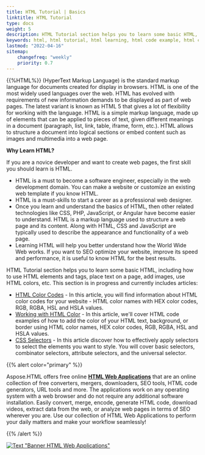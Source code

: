 ```yaml
---
title: HTML Tutorial | Basics
linktitle: HTML Tutorial
type: docs
weight: 5
description: HTML Tutorial section helps you to learn some basic HTML, including how to use HTML elements and tags, place text on a page, add images, use HTML colors, etc.
keywords: html, html tutorial, html learning, html code example, html code 
lastmod: "2022-04-16"
sitemap:
    changefreq: "weekly"
    priority: 0.7
---
```


<link href="./../style.css" rel="stylesheet" type="text/css" />

{{%HTML%}} (HyperText Markup Language) is the standard markup language for documents created for display in browsers. HTML is one of the most widely used languages over the web. HTML has evolved with requirements of new information demands to be displayed as part of web pages. The latest variant is known as HTML 5 that gives a lot of flexibility for working with the language. HTML is a simple markup language, made up of elements that can be applied to pieces of text, given different meanings in a document (paragraph, list, link, table, iframe, form, etc.). HTML allows to structure a document into logical sections or embed content such as images and multimedia into a web page.

**Why Learn HTML?**

If you are a novice developer and want to create web pages, the first skill you should learn is HTML.

- HTML is a must to become a software engineer, especially in the web development domain. You can make a website or customize an existing web template if you know HTML. 
- HTML is a must-skills to start a career as a professional web designer.
- Once you learn and understand the basics of HTML, then other related technologies like CSS, PHP, JavaScript, or Angular have become easier to understand. HTML is a markup language used to structure a web page and its content. Along with HTML, CSS and JavaScript are typically used to describe the appearance and functionality of a web page.
- Learning HTML will help you better understand how the World Wide Web works. If you want to SEO optimize your website, improve its speed and performance, it is useful to know HTML for the best results.

HTML Tutorial section helps you to learn some basic HTML, including how to use HTML elements and tags, place text on a page, add images, use HTML colors, etc. This section is in progress and currently includes articles:
 - [HTML Color Codes](https://docs.aspose.com/html/net/tutorial/html-colors/) - In this article, you  will find information about HTML color codes for your website - HTML color names with HEX color codes, RGB, RGBA, HSL and HSLA values.
 - [Working with HTML Color](https://docs.aspose.com/html/net/tutorial/working-with-html-color/) - In this article, we'll cover HTML code examples of how to add the color of your HTML text, background, or border using HTML color names, HEX color codes, RGB, RGBA, HSL and HSLA values.
 - [CSS Selectors](https://docs.aspose.com/html/net/tutorial/css-selectors/) - In this article discover how to effectively apply selectors to select the elements you want to style. You will cover basic selectors, combinator selectors, attribute selectors, and the universal selector.

{{% alert color="primary" %}} 

Aspose.HTML offers free online <a href="https://products.aspose.app/html/applications" target="_blank">**HTML Web Applications**</a> that  are an online collection of free converters, mergers, downloaders, SEO tools, HTML code generators, URL tools and more. The applications work on any operating system with a web browser and do not require any additional software installation. Easily convert, merge, encode, generate HTML code, download videos, extract data from the web, or analyze web pages in terms of SEO wherever you are. Use our collection of HTML Web Applications to perform your daily matters and make your workflow seamlessly!

{{% /alert %}} 

<a href="https://products.aspose.app/html/applications" target="_blank">![Text "Banner HTML Web Applications"](html-web-apps.png#center)</a> 


<!--
{{< html-converter PDF XPS JPG PNG BMP GIF TIFF >}}
using Aspose.Html;
using Aspose.Html.Rendering.Pdf;
using System.IO;

DELETE!!!!! PDF CONTENT

    // Prepare path to a source HTML file
    string documentPath = Path.Combine(DataDir, "${inputFile}");
    
    // Prepare path for converted file saving 
    string savePath = Path.Combine(OutputDir, "${outputFile}");
    
    // Initialize an HTML document from the file
    using var document = new HTMLDocument(documentPath);
    
    // Create an instance of the PdfRenderingOptions class
    var pdfOptions = new PdfRenderingOptions();
    
    // Create the PDF Device and specify the output file to render
    using var device = new PdfDevice(pdfOptions, savePath);
    
    // Render HTML to PDF
    document.RenderTo(device);
===
using Aspose.Html;
using Aspose.Html.Rendering.Pdf;
using System.IO;

DELETE!!!!! XPS CONTENT

    // Prepare path to a source HTML file
    string documentPath = Path.Combine(DataDir, "${inputFile}");
    
    // Prepare path for converted file saving 
    string savePath = Path.Combine(OutputDir, "${outputFile}");
    
    // Initialize an HTML document from the file
    using var document = new HTMLDocument(documentPath);
    
    // Create an instance of the PdfRenderingOptions class
    var pdfOptions = new PdfRenderingOptions();
    
    // Create the PDF Device and specify the output file to render
    using var device = new PdfDevice(pdfOptions, savePath);
    
    // Render HTML to PDF
    document.RenderTo(device);
    ===
using Aspose.Html;
using Aspose.Html.Rendering.Pdf;
using System.IO;

DELETE!!!!! JPG CONTENT

    // Prepare path to a source HTML file
    string documentPath = Path.Combine(DataDir, "${inputFile}");
    
    // Prepare path for converted file saving 
    string savePath = Path.Combine(OutputDir, "${outputFile}");
    
    // Initialize an HTML document from the file
    using var document = new HTMLDocument(documentPath);
    
    // Create an instance of the PdfRenderingOptions class
    var pdfOptions = new PdfRenderingOptions();
    
    // Create the PDF Device and specify the output file to render
    using var device = new PdfDevice(pdfOptions, savePath);
    
    // Render HTML to PDF
    document.RenderTo(device);
===
using Aspose.Html;
using Aspose.Html.Rendering.Pdf;
using System.IO;

DELETE!!!!! PNG CONTENT

    // Prepare path to a source HTML file
    string documentPath = Path.Combine(DataDir, "${inputFile}");
    
    // Prepare path for converted file saving 
    string savePath = Path.Combine(OutputDir, "${outputFile}");
    
    // Initialize an HTML document from the file
    using var document = new HTMLDocument(documentPath);
    
    // Create an instance of the PdfRenderingOptions class
    var pdfOptions = new PdfRenderingOptions();
    
    // Create the PDF Device and specify the output file to render
    using var device = new PdfDevice(pdfOptions, savePath);
    
    // Render HTML to PDF
    document.RenderTo(device);
===
using Aspose.Html;
using Aspose.Html.Rendering.Pdf;
using System.IO;

DELETE!!!!! BMP CONTENT

    // Prepare path to a source HTML file
    string documentPath = Path.Combine(DataDir, "${inputFile}");
    
    // Prepare path for converted file saving 
    string savePath = Path.Combine(OutputDir, "${outputFile}");
    
    // Initialize an HTML document from the file
    using var document = new HTMLDocument(documentPath);
    
    // Create an instance of the PdfRenderingOptions class
    var pdfOptions = new PdfRenderingOptions();
    
    // Create the PDF Device and specify the output file to render
    using var device = new PdfDevice(pdfOptions, savePath);
    
    // Render HTML to PDF
    document.RenderTo(device);
===
using Aspose.Html;
using Aspose.Html.Rendering.Pdf;
using System.IO;

DELETE!!!!! GIF CONTENT

    // Prepare path to a source HTML file
    string documentPath = Path.Combine(DataDir, "${inputFile}");
    
    // Prepare path for converted file saving 
    string savePath = Path.Combine(OutputDir, "${outputFile}");
    
    // Initialize an HTML document from the file
    using var document = new HTMLDocument(documentPath);
    
    // Create an instance of the PdfRenderingOptions class
    var pdfOptions = new PdfRenderingOptions();
    
    // Create the PDF Device and specify the output file to render
    using var device = new PdfDevice(pdfOptions, savePath);
    
    // Render HTML to PDF
    document.RenderTo(device);
===
xvdzfvdzfbvfdgfdgbfdg
{{< /html-converter>}}
-->